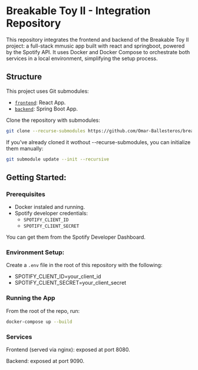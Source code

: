 # Breakable Toy II - Integration Repository

This repository integrates the frontend and backend of the Breakable Toy II project: a full-stack mmusic app built with react and springboot, powered by the Spotify API.
It uses Docker and Docker Compose to orchestrate both services in a local environment, simplifying the setup process.

## Structure

This project uses Git submodules:
- [`frontend`](https://github.com/Omar-Ballesteros/breakable2-frontend): React App.
- [`backend`](https://github.com/Omar-Ballesteros/breakable2-backend): Spring Boot App.

Clone the repository with submodules:
```bash
git clone --recurse-submodules https://github.com/Omar-Ballesteros/breakable2-integration
```

If you've already cloned it wothout --recurse-submodules, you can initialize them manually:
```bash
git submodule update --init --recursive
```

## Getting Started:

### Prerequisites

- Docker instaled and running.
- Spotify developer credentials:
  - `SPOTIFY_CLIENT_ID`
  - `SPOTIFY_CLIENT_SECRET`
  
You can get them from the Spotify Developer Dashboard.

### Environment Setup:

Create a `.env` file in the root of this repository with the following:
- SPOTIFY_CLIENT_ID=your_client_id
- SPOTIFY_CLIENT_SECRET=your_client_secret

### Running the App

From the root of the repo, run:

```bash
docker-compose up --build
```

### Services

Frontend (served via nginx): exposed at port 8080.

Backend: exposed at port 9090.
